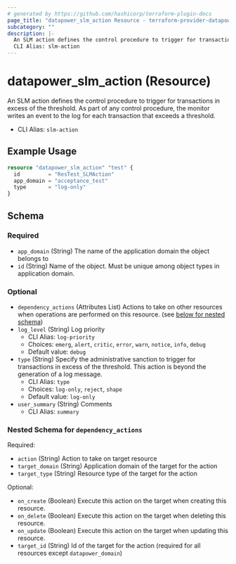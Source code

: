 ```yaml
---
# generated by https://github.com/hashicorp/terraform-plugin-docs
page_title: "datapower_slm_action Resource - terraform-provider-datapower"
subcategory: ""
description: |-
  An SLM action defines the control procedure to trigger for transactions in excess of the threshold. As part of any control procedure, the monitor writes an event to the log for each transaction that exceeds a threshold.
  CLI Alias: slm-action
---
```


# datapower_slm_action (Resource)

An SLM action defines the control procedure to trigger for transactions in excess of the threshold. As part of any control procedure, the monitor writes an event to the log for each transaction that exceeds a threshold.
  - CLI Alias: `slm-action`

## Example Usage

```terraform
resource "datapower_slm_action" "test" {
  id         = "ResTest_SLMAction"
  app_domain = "acceptance_test"
  type       = "log-only"
}
```

<!-- schema generated by tfplugindocs -->
## Schema

### Required

- `app_domain` (String) The name of the application domain the object belongs to
- `id` (String) Name of the object. Must be unique among object types in application domain.

### Optional

- `dependency_actions` (Attributes List) Actions to take on other resources when operations are performed on this resource. (see [below for nested schema](#nestedatt--dependency_actions))
- `log_level` (String) Log priority
  - CLI Alias: `log-priority`
  - Choices: `emerg`, `alert`, `critic`, `error`, `warn`, `notice`, `info`, `debug`
  - Default value: `debug`
- `type` (String) Specify the administrative sanction to trigger for transactions in excess of the threshold. This action is beyond the generation of a log message.
  - CLI Alias: `type`
  - Choices: `log-only`, `reject`, `shape`
  - Default value: `log-only`
- `user_summary` (String) Comments
  - CLI Alias: `summary`

<a id="nestedatt--dependency_actions"></a>
### Nested Schema for `dependency_actions`

Required:

- `action` (String) Action to take on target resource
- `target_domain` (String) Application domain of the target for the action
- `target_type` (String) Resource type of the target for the action

Optional:

- `on_create` (Boolean) Execute this action on the target when creating this resource.
- `on_delete` (Boolean) Execute this action on the target when deleting this resource.
- `on_update` (Boolean) Execute this action on the target when updating this resource.
- `target_id` (String) Id of the target for the action (required for all resources except `datapower_domain`)
